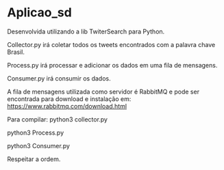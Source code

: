 # Aplicao_sd

Desenvolvida utilizando a lib TwiterSearch para Python.

Collector.py  irá coletar todos os tweets encontrados com a palavra chave Brasil.

Process.py irá processar e adicionar os dados em uma fila de mensagens.

Consumer.py irá consumir os dados.

A fila de mensagens utilizada como servidor é RabbitMQ e pode ser encontrada para download e instalação em: https://www.rabbitmq.com/download.html

Para compilar: 
python3 collector.py

python3 Process.py

python3 Consumer.py

Respeitar a ordem.
